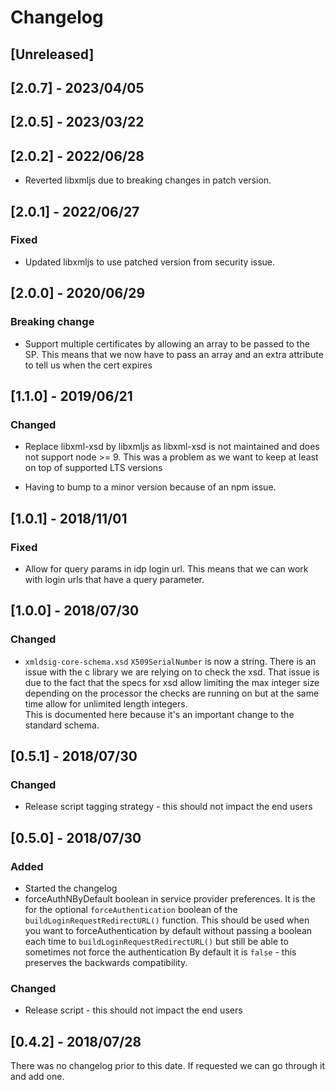 # Changelog

## [Unreleased]

## [2.0.7] - 2023/04/05

## [2.0.5] - 2023/03/22

## [2.0.2] - 2022/06/28

-   Reverted libxmljs due to breaking changes in patch version.

## [2.0.1] - 2022/06/27

### Fixed

-   Updated libxmljs to use patched version from security issue.

## [2.0.0] - 2020/06/29

### Breaking change

-   Support multiple certificates by allowing an array to be passed to the SP.
    This means that we now have to pass an array and an extra attribute to tell us when the cert expires

## [1.1.0] - 2019/06/21

### Changed

-   Replace libxml-xsd by libxmljs as libxml-xsd is not maintained and does not support node >= 9.
    This was a problem as we want to keep at least on top of supported LTS versions

-   Having to bump to a minor version because of an npm issue.

## [1.0.1] - 2018/11/01

### Fixed

-   Allow for query params in idp login url. This means that we can work with login urls that have a query
    parameter.

## [1.0.0] - 2018/07/30

### Changed

-   `xmldsig-core-schema.xsd` `X509SerialNumber` is now a string. There is an issue with the c library we
    are relying on to check the xsd. That issue is due to the fact that the specs for xsd allow limiting
    the max integer size depending on the processor the checks are running on but at the same time allow
    for unlimited length integers.  
    This is documented here because it's an important change to the standard
    schema.

## [0.5.1] - 2018/07/30

### Changed

-   Release script tagging strategy - this should not impact the end users

## [0.5.0] - 2018/07/30

### Added

-   Started the changelog
-   forceAuthNByDefault boolean in service provider preferences.
    It is the for the optional `forceAuthentication` boolean of the `buildLoginRequestRedirectURL()` function.
    This should be used when you want to forceAuthentication by default without passing a boolean each time to
    `buildLoginRequestRedirectURL()` but still be able to sometimes not force the authentication
    By default it is `false` - this preserves the backwards compatibility.

### Changed

-   Release script - this should not impact the end users

## [0.4.2] - 2018/07/28

There was no changelog prior to this date. If requested we can go through it and add one.
